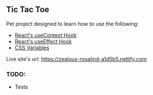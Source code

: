 
## Tic Tac Toe

Pet project designed to learn how to use the following: 
- [React's useContext Hook](https://reactjs.org/docs/hooks-reference.html#usecontext)
- [React's useEffect Hook](https://reactjs.org/docs/hooks-reference.html#useeffect)
- [CSS Variables](https://developer.mozilla.org/en-US/docs/Web/CSS/Using_CSS_custom_properties)

Live site's url: https://zealous-rosalind-a1d5b5.netlify.com

### TODO:
- Tests
